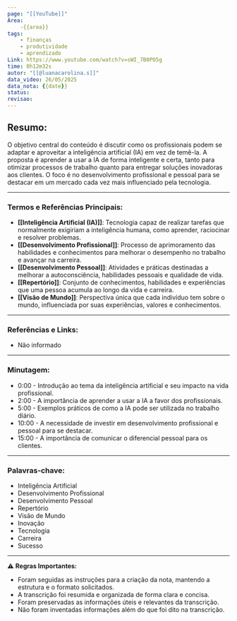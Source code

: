 ```yaml
---
page: "[[YouTube]]"
Área: 
    -{{area}}
tags:
    - finanças
    - produtividade
    - aprendizado
Link: https://www.youtube.com/watch?v=sWI_7B0PO5g
time: 0h12m32s
autor: "[[@luanacarolina.s]]"
data_video: 26/05/2025
data_nota: {{date}}
status:
revisao:
---
```

## Resumo:
O objetivo central do conteúdo é discutir como os profissionais podem se adaptar e aproveitar a inteligência artificial (IA) em vez de temê-la. A proposta é aprender a usar a IA de forma inteligente e certa, tanto para otimizar processos de trabalho quanto para entregar soluções inovadoras aos clientes. O foco é no desenvolvimento profissional e pessoal para se destacar em um mercado cada vez mais influenciado pela tecnologia.

---
### Termos e Referências Principais:
- **[[Inteligência Artificial (IA)]]**: Tecnologia capaz de realizar tarefas que normalmente exigiriam a inteligência humana, como aprender, raciocinar e resolver problemas.
- **[[Desenvolvimento Profissional]]**: Processo de aprimoramento das habilidades e conhecimentos para melhorar o desempenho no trabalho e avançar na carreira.
- **[[Desenvolvimento Pessoal]]**: Atividades e práticas destinadas a melhorar a autoconsciência, habilidades pessoais e qualidade de vida.
- **[[Repertório]]**: Conjunto de conhecimentos, habilidades e experiências que uma pessoa acumula ao longo da vida e carreira.
- **[[Visão de Mundo]]**: Perspectiva única que cada indivíduo tem sobre o mundo, influenciada por suas experiências, valores e conhecimentos.

---
### Referências e Links:
- Não informado

---
### Minutagem:
- 0:00 - Introdução ao tema da inteligência artificial e seu impacto na vida profissional.
- 2:00 - A importância de aprender a usar a IA a favor dos profissionais.
- 5:00 - Exemplos práticos de como a IA pode ser utilizada no trabalho diário.
- 10:00 - A necessidade de investir em desenvolvimento profissional e pessoal para se destacar.
- 15:00 - A importância de comunicar o diferencial pessoal para os clientes.

---
### Palavras-chave:
- Inteligência Artificial
- Desenvolvimento Profissional
- Desenvolvimento Pessoal
- Repertório
- Visão de Mundo
- Inovação
- Tecnologia
- Carreira
- Sucesso

---
⚠️ **Regras Importantes:**
- Foram seguidas as instruções para a criação da nota, mantendo a estrutura e o formato solicitados.
- A transcrição foi resumida e organizada de forma clara e concisa.
- Foram preservadas as informações úteis e relevantes da transcrição.
- Não foram inventadas informações além do que foi dito na transcrição.